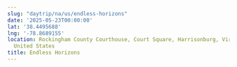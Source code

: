 ```yaml
---
slug: "daytrip/na/us/endless-horizons"
date: '2025-05-23T00:00:00'
lat: '38.4495688'
lng: '-78.8689155'
location: Rockingham County Courthouse, Court Square, Harrisonburg, Virginia, 22801,
  United States
title: Endless Horizons
---
```



